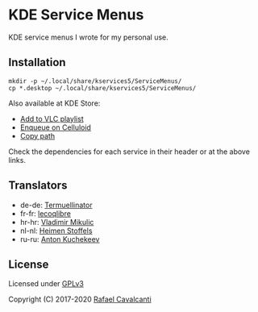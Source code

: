 # KDE Service Menus

KDE service menus I wrote for my personal use.


## Installation

```
mkdir -p ~/.local/share/kservices5/ServiceMenus/
cp *.desktop ~/.local/share/kservices5/ServiceMenus/
```

Also available at KDE Store:

* [Add to VLC playlist](https://store.kde.org/p/1192990/)
* [Enqueue on Celluloid](https://store.kde.org/p/1346072/)
* [Copy path](https://store.kde.org/p/1190998/)

Check the dependencies for each service in their header or at the above links.


## Translators

* de-de: [Termuellinator](https://github.com/Termuellinator)
* fr-fr: [lecoqlibre](https://github.com/lecoqlibre)
* hr-hr: [Vladimir Mikulic](https://github.com/VladimirMikulic)
* nl-nl: [Heimen Stoffels](https://github.com/Vistaus)
* ru-ru: [Anton Kuchekeev](https://github.com/KVAnton-WEB)


## License

Licensed under [GPLv3](LICENSE)

Copyright (C) 2017-2020 [Rafael Cavalcanti](https://rafaelc.org/)
